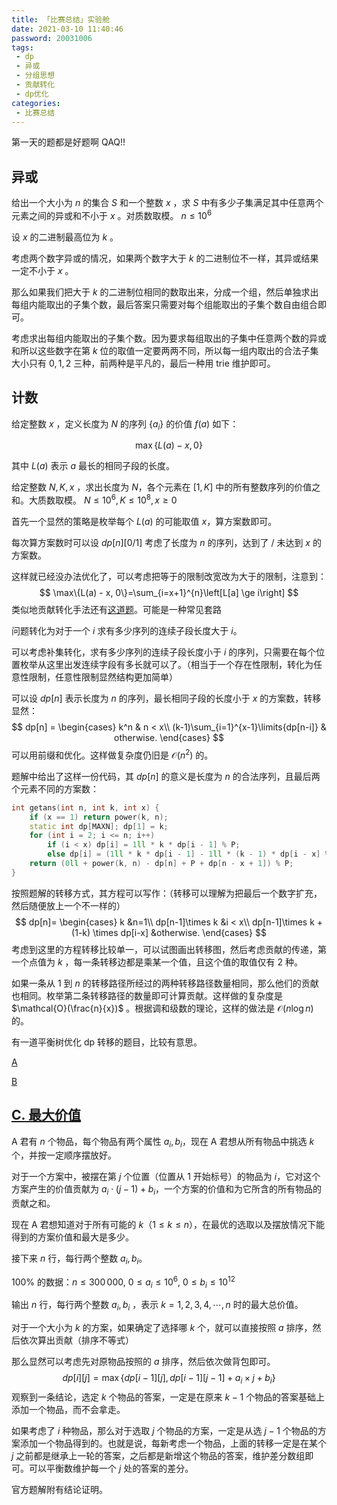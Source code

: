 ```yaml
---
title: 「比赛总结」实验舱
date: 2021-03-10 11:40:46
password: 20031006
tags:
 - dp
 - 异或
 - 分组思想
 - 贡献转化
 - dp优化
categories:
 - 比赛总结
---
```


第一天的题都是好题啊 QAQ!!

<!-- more -->

## 异或

 给出一个大小为 $n$ 的集合 $S$ 和一个整数 $x$ ，求  $S$ 中有多少子集满足其中任意两个元素之间的异或和不小于 $x$ 。对质数取模。 $n \le 10^6$

设 $x$ 的二进制最高位为 $k$ 。

考虑两个数字异或的情况，如果两个数字大于 $k$ 的二进制位不一样，其异或结果一定不小于 $x$ 。

那么如果我们把大于 $k$ 的二进制位相同的数取出来，分成一个组，然后单独求出每组内能取出的子集个数，最后答案只需要对每个组能取出的子集个数自由组合即可。

考虑求出每组内能取出的子集个数。因为要求每组取出的子集中任意两个数的异或和所以这些数字在第 $k$ 位的取值一定要两两不同，所以每一组内取出的合法子集大小只有 $0, 1, 2$ 三种，前两种是平凡的，最后一种用 trie 维护即可。

## 计数

给定整数 $x$ ，定义长度为 $N$ 的序列 $\{a_i\}$ 的价值 $f(a)$ 如下：

$$
\max\{L(a)-x,0\}
$$

其中 $L(a)$ 表示 $a$ 最长的相同子段的长度。

给定整数 $N,K, x$ ，求出长度为 $N$，各个元素在 $[1,K]$ 中的所有整数序列的价值之和。大质数取模。 $N \le 10^6, K \le 10^8, x \ge 0$

首先一个显然的策略是枚举每个 $L(a)$ 的可能取值 $x$，算方案数即可。

每次算方案数时可以设 $dp[n][0/1]$ 考虑了长度为 $n$ 的序列，达到了 / 未达到 $x$ 的方案数。

这样就已经没办法优化了，可以考虑把等于的限制改宽改为大于的限制，注意到：
$$
\max\{L(a) - x, 0\}=\sum_{i=x+1}^{n}\left[L[a] \ge i\right]
$$
类似地贡献转化手法还有[这道题](https://www.luogu.com.cn/problem/P4365)。可能是一种常见套路

问题转化为对于一个 $i$  求有多少序列的连续子段长度大于 $i$。

可以考虑补集转化，求有多少序列的连续子段长度小于 $i$ 的序列，只需要在每个位置枚举从这里出发连续字段有多长就可以了。（相当于一个存在性限制，转化为任意性限制，任意性限制显然结构更加简单）

可以设 $dp[n]$ 表示长度为 $n$ 的序列，最长相同子段的长度小于 $x$ 的方案数，转移显然：
$$
dp[n] =
\begin{cases}
k^n & n < x\\
(k-1)\sum_{i=1}^{x-1}\limits{dp[n-i]} & otherwise.
\end{cases}
$$
可以用前缀和优化。这样做复杂度仍旧是 $\mathcal{O}(n^2)$ 的。

题解中给出了这样一份代码，其 $dp[n]$ 的意义是长度为 $n$ 的合法序列，且最后两个元素不同的方案数：

```cpp
int getans(int n, int k, int x) {
	if (x == 1) return power(k, n);
	static int dp[MAXN]; dp[1] = k;
	for (int i = 2; i <= n; i++)
		if (i < x) dp[i] = 1ll * k * dp[i - 1] % P;
		else dp[i] = (1ll * k * dp[i - 1] - 1ll * (k - 1) * dp[i - x] % P + P) % P;
	return (0ll + power(k, n) - dp[n] + P + dp[n - x + 1]) % P;
}
```

按照题解的转移方式，其方程可以写作：（转移可以理解为把最后一个数字扩充，然后随便放上一个不一样的）
$$
dp[n]=
\begin{cases}
k &n=1\\
dp[n-1]\times k &i < x\\
dp[n-1]\times k + (1-k) \times dp[i-x] &otherwise.
\end{cases}
$$
考虑到这里的方程转移比较单一，可以试图画出转移图，然后考虑贡献的传递，第一个点值为 $k$ ，每一条转移边都是乘某一个值，且这个值的取值仅有 $2$ 种。

如果一条从 $1$ 到 $n$ 的转移路径所经过的两种转移路径数量相同，那么他们的贡献也相同。枚举第二条转移路径的数量即可计算贡献。这样做的复杂度是 $\mathcal{O}(\frac{n}{x})$ 。根据调和级数的理论，这样的做法是 $\mathcal{O}(n\log n)$ 的。




有一道平衡树优化 dp 转移的题目，比较有意思。

<!-- more -->

[A](/pdf/20210310/A.pdf)

[B](/pdf/20210310/A.pdf)

## [C. 最大价值](/pdf/20210310/C.pdf)

A 君有 $n$ 个物品，每个物品有两个属性 $a_i,b_i$，现在 A 君想从所有物品中挑选 $k$ 个，并按一定顺序摆放好。

对于一个方案中，被摆在第 $j$ 个位置（位置从 $1$ 开始标号）的物品为 $i$，它对这个方案产生的价值贡献为 $a_i\cdot(j-1)+b_i$，一个方案的价值和为它所含的所有物品的贡献之和。

现在 A 君想知道对于所有可能的 $k$（$1\le k\le n​$），在最优的选取以及摆放情况下能得到的方案价值和最大是多少。

接下来 $n$ 行，每行两个整数 $a_i, b_i$。

$100\%$ 的数据：$n \le 300\,000$, $0 \le a_i \le 10^6$, $0 \le b_i \le 10^{12}$

输出 $n$ 行，每行两个整数 $a_i, b_i$ ，表示 $k=1, 2, 3, 4, \cdots , n$ 时的最大总价值。

对于一个大小为 $k$ 的方案，如果确定了选择哪 $k$ 个，就可以直接按照 $a$ 排序，然后依次算出贡献（排序不等式）

那么显然可以考虑先对原物品按照的 $a$ 排序，然后依次做背包即可。
$$
dp[i][j] = \max\{dp[i-1][j], dp[i-1][j-1] + a_i\times j+b_i\}
$$
观察到一条结论，选定 $k$ 个物品的答案，一定是在原来 $k-1$ 个物品的答案基础上添加一个物品，而不会拿走。

如果考虑了 $i$ 种物品，那么对于选取 $j$ 个物品的方案，一定是从选 $j-1$ 个物品的方案添加一个物品得到的。也就是说，每新考虑一个物品，上面的转移一定是在某个 $j$ 之前都是继承上一轮的答案，之后都是新增这个物品的答案，维护差分数组即可。可以平衡数维护每一个 $j$ 处的答案的差分。

官方题解附有结论证明。
